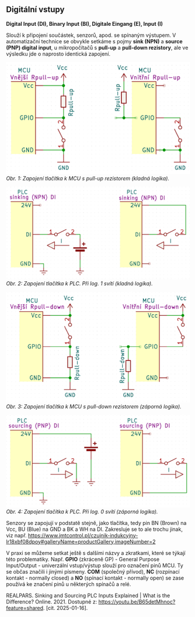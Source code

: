 <!-- 
Knihovny pro kiCAD v repozitáři na Githubu - JVintera
https://github.com/JVintera/KiCAD-library
 -->

## Digitální vstupy 

**Digital Input (DI), Binary Input (BI), Digitale Eingang (E), Input (I)**

Slouží k připojení součástek, senzorů, apod. se spínaným výstupem.
V automatizační technice se obvykle setkáme s pojmy **sink (NPN)** a **source (PNP) digital input**, u mikropočítačů s **pull-up** a **pull-down rezistory**, ale ve výsledku jde o naprosto identická zapojení. 

![Zapojení tlačítka k MCU s pull-up rezistorem (kladná logika).](/schemata/Rpull-up.png)
*Obr. 1: Zapojení tlačítka k MCU s pull-up rezistorem (kladná logika).*

![Zapojení tlačítka k PLC. Při log. 1 svítí (kladná logika).](/schemata/button_kladnaLog.png)
*Obr. 2: Zapojení tlačítka k PLC. Při log. 1 svítí (kladná logika).*

![Zapojení tlačítka k MCU s pull-down rezistorem (záporná logika).](/schemata/Rpull-down.png)
*Obr. 3: Zapojení tlačítka k MCU s pull-down rezistorem (záporná logika).*

![Zapojení tlačítka k PLC. Při log. 0 svítí (záporná logika).](/schemata/button_zapornaLog.png)
*Obr. 4: Zapojení tlačítka k PLC. Při log. 0 svítí (záporná logika).*

Senzory se zapojují v podstatě stejně, jako tlačítka, tedy pin BN (Brown) na Vcc, BU (Blue) na GND a BK a WH na DI. Zakresluje se to ale trochu jinak, viz např. https://www.jmtcontrol.pl/czujnik-indukcyjny-lr18xbf08dpoy#galleryName=productGallery,imageNumber=2

V praxi se můžeme setkat ještě s dalšími názvy a zkratkami, které se týkají této problematiky.
Např. 
**GPIO** (zkráceně GP) - General Purpose Input/Output - univerzální vstup/výstup slouží pro označení pinů MCU. Ty se občas značili i jinými písmeny.
**COM** (společný přívod), **NC** (rozpínací kontakt - normally closed) a **NO** (spínací kontakt - normally open) se zase používá ke značení pinů u některých spínačů a relé.

REALPARS. Sinking and Sourcing PLC Inputs Explained | What is the Difference? Online. 2021. Dostupné z: https://youtu.be/B65detMhnoc?feature=shared. [cit. 2025-01-16].

